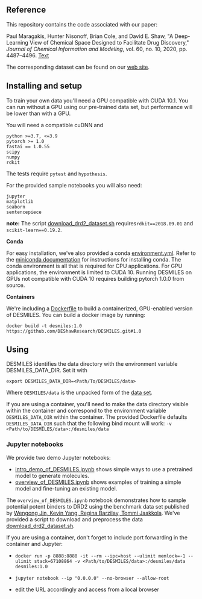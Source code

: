 ## **Reference**
This repository contains the code associated with our paper:

Paul Maragakis, Hunter Nisonoff, Brian Cole, and David E. Shaw, "A Deep-Learning View of Chemical Space Designed to Facilitate Drug Discovery," *Journal of Chemical Information and Modeling*, vol. 60, no. 10, 2020, pp. 4487–4496. [Text](https://doi.org/10.1021/acs.jcim.0c00321)

The corresponding dataset can be found on our [web site](https://www.deshawresearch.com/downloads/download_desmiles.cgi/).

## **Installing and setup**

To train your own data you'll need a GPU compatible with CUDA 10.1.  You can run without a GPU using our pre-trained data set, but performance will be lower than with a GPU.

You will need a compatible cuDNN and

```
python >=3.7, <=3.9
pytorch >= 1.0
fastai == 1.0.55
scipy
numpy
rdkit
```
The tests require `pytest` and `hypothesis`.

For the provided sample notebooks you will also need:
```
jupyter
matplotlib
seaborn
sentencepiece
```

**note:** The script [download_drd2_dataset.sh](https://github.com/DEShawResearch/DESMILES/blob/master/tests/download_drd2_dataset.sh) requires`rdkit==2018.09.01` and `scikit-learn==0.19.2`.


**Conda**

For easy installation, we've also provided a conda [environment.yml](environment.yml).  Refer to the [miniconda documentation](https://docs.conda.io/en/latest/miniconda.html) for instructions for installing conda.  The conda environment is all that is required for CPU applications.  For GPU applications, the environment is limited to CUDA 10.  Running DESMILES on GPUs not compatible with CUDA 10 requires building pytorch 1.0.0 from source.

**Containers**

We're including a [Dockerfile](Dockerfile) to build a containerized, GPU-enabled version of DESMILES.  You can build a docker image by running:

`docker build -t desmiles:1.0 https://github.com/DEShawResearch/DESMILES.git#1.0`

## **Using**

DESMILES identifies the data directory with the environment variable DESMILES_DATA_DIR. Set it with
```
export DESMILES_DATA_DIR=<Path/To/DESMILES/data>
```
Where `DESMILES/data` is the unpacked form of the [data set](https://www.deshawresearch.com/downloads/download_desmiles.cgi/).

If you are using a container, you'll need to make the data directory visible within the container and correspond to the environment variable `DESMILES_DATA_DIR` within the container. The provided Dockerfile defaults `DESMILES_DATA_DIR` such that the following bind mount will work:
 `-v <Path/to/DESMILES/data>:/desmiles/data`


### **Jupyter notebooks**

We provide two demo Jupyter notebooks:

* [intro_demo_of_DESMILES.ipynb](Notebooks/intro_demo_of_DESMILES.ipynb) shows simple ways to use a pretrained model to generate molecules.
* [overview_of_DESMILES.ipynb](Notebooks/overview_of_DESMILES.ipynb) shows examples of training a simple model and fine-tuning an existing model.

The `overview_of_DESMILES.ipynb` notebook demonstrates how to sample potential potent binders to DRD2 using the benchmark data set published by [Wengong Jin, Kevin Yang, Regina Barzilay, Tommi Jaakkola](https://arxiv.org/abs/1812.01070).
We've provided a script to download and preprocess the data
 [download_drd2_dataset.sh](tests/download_drd2_dataset.sh).

If you are using a container, don't forget to include port forwarding in the container and Jupyter:

* ```docker run -p 8888:8888 -it --rm --ipc=host --ulimit memlock=-1 --ulimit stack=67108864 -v <Path/to/DESMILES/data>:/desmiles/data desmiles:1.0```

* `jupyter notebook --ip "0.0.0.0" --no-browser --allow-root`

* edit the URL accordingly and access from a local browser
